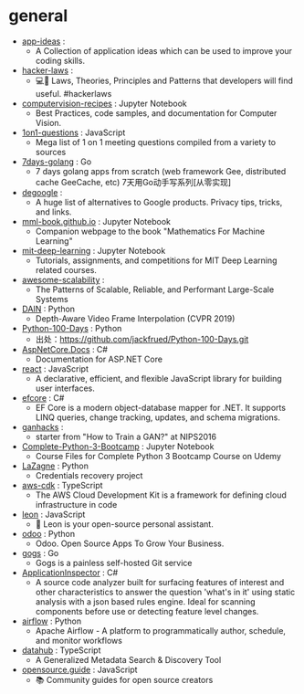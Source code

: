 # general
- [app-ideas](https://github.com/florinpop17/app-ideas) : 
  - A Collection of application ideas which can be used to improve your coding skills.
- [hacker-laws](https://github.com/dwmkerr/hacker-laws) : 
  - 💻📖 Laws, Theories, Principles and Patterns that developers will find useful. #hackerlaws
- [computervision-recipes](https://github.com/microsoft/computervision-recipes) : Jupyter Notebook
  - Best Practices, code samples, and documentation for Computer Vision.
- [1on1-questions](https://github.com/VGraupera/1on1-questions) : JavaScript
  - Mega list of 1 on 1 meeting questions compiled from a variety to sources
- [7days-golang](https://github.com/geektutu/7days-golang) : Go
  - 7 days golang apps from scratch (web framework Gee, distributed cache GeeCache, etc) 7天用Go动手写系列[从零实现]
- [degoogle](https://github.com/tycrek/degoogle) : 
  - A huge list of alternatives to Google products. Privacy tips, tricks, and links.
- [mml-book.github.io](https://github.com/mml-book/mml-book.github.io) : Jupyter Notebook
  - Companion webpage to the book "Mathematics For Machine Learning"
- [mit-deep-learning](https://github.com/lexfridman/mit-deep-learning) : Jupyter Notebook
  - Tutorials, assignments, and competitions for MIT Deep Learning related courses.
- [awesome-scalability](https://github.com/binhnguyennus/awesome-scalability) : 
  - The Patterns of Scalable, Reliable, and Performant Large-Scale Systems
- [DAIN](https://github.com/baowenbo/DAIN) : Python
  - Depth-Aware Video Frame Interpolation (CVPR 2019)
- [Python-100-Days](https://github.com/ZiniuLu/Python-100-Days) : Python
  - 出处：https://github.com/jackfrued/Python-100-Days.git
- [AspNetCore.Docs](https://github.com/aspnet/AspNetCore.Docs) : C#
  - Documentation for ASP.NET Core
- [react](https://github.com/facebook/react) : JavaScript
  - A declarative, efficient, and flexible JavaScript library for building user interfaces.
- [efcore](https://github.com/dotnet/efcore) : C#
  - EF Core is a modern object-database mapper for .NET. It supports LINQ queries, change tracking, updates, and schema migrations.
- [ganhacks](https://github.com/soumith/ganhacks) : 
  - starter from "How to Train a GAN?" at NIPS2016
- [Complete-Python-3-Bootcamp](https://github.com/Pierian-Data/Complete-Python-3-Bootcamp) : Jupyter Notebook
  - Course Files for Complete Python 3 Bootcamp Course on Udemy
- [LaZagne](https://github.com/AlessandroZ/LaZagne) : Python
  - Credentials recovery project
- [aws-cdk](https://github.com/aws/aws-cdk) : TypeScript
  - The AWS Cloud Development Kit is a framework for defining cloud infrastructure in code
- [leon](https://github.com/leon-ai/leon) : JavaScript
  - 🧠 Leon is your open-source personal assistant.
- [odoo](https://github.com/odoo/odoo) : Python
  - Odoo. Open Source Apps To Grow Your Business.
- [gogs](https://github.com/gogs/gogs) : Go
  - Gogs is a painless self-hosted Git service
- [ApplicationInspector](https://github.com/microsoft/ApplicationInspector) : C#
  - A source code analyzer built for surfacing features of interest and other characteristics to answer the question 'what's in it' using static analysis with a json based rules engine. Ideal for scanning components before use or detecting feature level changes.
- [airflow](https://github.com/apache/airflow) : Python
  - Apache Airflow - A platform to programmatically author, schedule, and monitor workflows
- [datahub](https://github.com/linkedin/datahub) : TypeScript
  - A Generalized Metadata Search & Discovery Tool
- [opensource.guide](https://github.com/github/opensource.guide) : JavaScript
  - 📚 Community guides for open source creators
